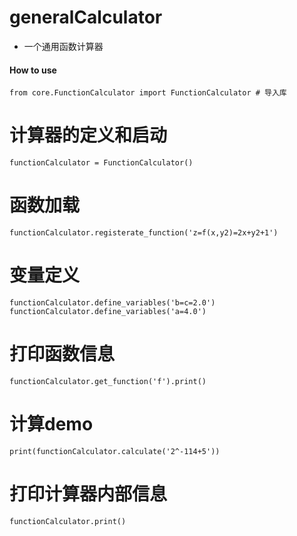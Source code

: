 # generalCalculator
- 一个通用函数计算器

#### How to use

  `from core.FunctionCalculator import FunctionCalculator # 导入库`

  # 计算器的定义和启动
  `functionCalculator = FunctionCalculator()`

  # 函数加载
  `functionCalculator.registerate_function('z=f(x,y2)=2x+y2+1')`

  # 变量定义
  `functionCalculator.define_variables('b=c=2.0')`
  `functionCalculator.define_variables('a=4.0')`

  # 打印函数信息
  `functionCalculator.get_function('f').print()`

  # 计算demo
  `print(functionCalculator.calculate('2^-114+5'))`

  # 打印计算器内部信息
  `functionCalculator.print()`
